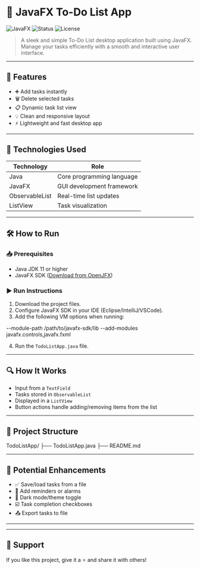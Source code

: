 
# 📝 JavaFX To-Do List App

![JavaFX](https://img.shields.io/badge/JavaFX-GUI-blue) ![Status](https://img.shields.io/badge/Project-Complete-brightgreen) ![License](https://img.shields.io/badge/License-MIT-lightgrey)

> A sleek and simple To-Do List desktop application built using JavaFX.  
> Manage your tasks efficiently with a smooth and interactive user interface.

---

## 🚀 Features

- ➕ Add tasks instantly
- 🗑️ Delete selected tasks
- 📋 Dynamic task list view
- 💡 Clean and responsive layout
- ⚡ Lightweight and fast desktop app



---

## 🎯 Technologies Used

| Technology      | Role                     |
|-----------------|--------------------------|
| Java            | Core programming language |
| JavaFX          | GUI development framework |
| ObservableList  | Real-time list updates    |
| ListView        | Task visualization        |

---

## 🛠️ How to Run

### 📥 Prerequisites

- Java JDK 11 or higher
- JavaFX SDK ([Download from OpenJFX](https://openjfx.io))

### ▶️ Run Instructions

1. Download the project files.
2. Configure JavaFX SDK in your IDE (Eclipse/IntelliJ/VSCode).
3. Add the following VM options when running:

--module-path /path/to/javafx-sdk/lib --add-modules javafx.controls,javafx.fxml

4. Run the `TodoListApp.java` file.

---

## 🔍 How It Works

- Input from a `TextField`
- Tasks stored in `ObservableList`
- Displayed in a `ListView`
- Button actions handle adding/removing items from the list

---

## 📁 Project Structure

TodoListApp/
├── TodoListApp.java
├── README.md



---

## 📌 Potential Enhancements

- ✅ Save/load tasks from a file
- 🔔 Add reminders or alarms
- 🌙 Dark mode/theme toggle
- ☑️ Task completion checkboxes
- 📤 Export tasks to file

---


---

## 🌟 Support

If you like this project, give it a ⭐ and share it with others!
